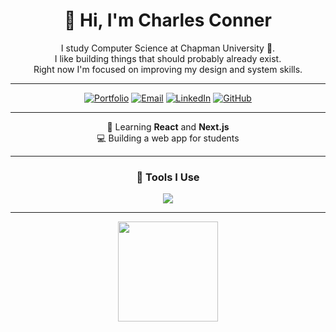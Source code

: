 <div align="center">

# 👋 Hi, I'm **Charles Conner**

I study Computer Science at Chapman University 🐾.  
I like building things that should probably already exist.  
Right now I'm focused on improving my design and system skills.

---

[![Portfolio](https://img.shields.io/badge/Website-charlieconner.com-1E90FF?style=for-the-badge&logo=google-chrome&logoColor=white)](https://charlieconner.com)
[![Email](https://img.shields.io/badge/Email-charlieconner04@gmail.com-EA4335?style=for-the-badge&logo=gmail&logoColor=white)](mailto:charlieconner04@gmail.com)
[![LinkedIn](https://img.shields.io/badge/LinkedIn-charlescon-0077B5?style=for-the-badge&logo=linkedin&logoColor=white)](https://linkedin.com/in/charlescon)
[![GitHub](https://img.shields.io/badge/GitHub-charliec2004-181717?style=for-the-badge&logo=github&logoColor=white)](https://github.com/charliec2004)

---

🧠 Learning **React** and **Next.js**  
💻 Building a web app for students  

---

### 🧰 Tools I Use
<p align="center">
  <img src="https://skillicons.dev/icons?i=react,nextjs,nodejs,ts,js,py,cpp,java,mysql,sqlite,linux,aws,git,figma,vscode,docker&perline=8" />
</p>

---

<p align="center">
  <img src="https://github-readme-stats.vercel.app/api/top-langs/?username=charliec2004&layout=compact&theme=transparent&hide_border=true" height="160"/>
</p>

</div>
